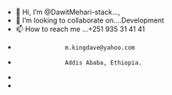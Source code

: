 - 👋 Hi, I’m @DawitMehari-stack..., 
- 💞️ I’m looking to collaborate on....Development
- 📫 How to reach me ...+251 935 31 41 41
-                   m.kingdave@yahoo.com
-                   Addis Ababa, Ethiopia.
-                              
- 

<!---
DawitMehari-stack/DawitMehari-stack is a ✨ special ✨ repository because its `README.md` (this file) appears on your GitHub profile.
You can click the Preview link to take a look at your changes.
--->
